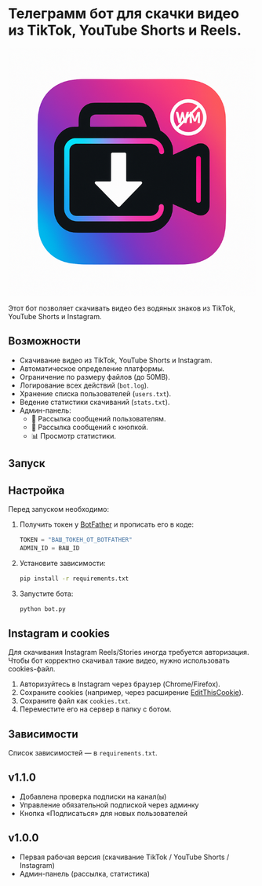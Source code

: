 # Телеграмм бот для скачки видео из TikTok, YouTube Shorts и Reels.

![Логотип бота](https://github.com/vtslynet-cyber/tiktok-youtube-downloader-tg-bot/blob/main/logobot.png)

Этот бот позволяет скачивать видео без водяных знаков из TikTok, YouTube Shorts и Instagram.

## Возможности
- Скачивание видео из TikTok, YouTube Shorts и Instagram.
- Автоматическое определение платформы.
- Ограничение по размеру файлов (до 50MB).
- Логирование всех действий (`bot.log`).
- Хранение списка пользователей (`users.txt`).
- Ведение статистики скачиваний (`stats.txt`).
- Админ-панель:
  - 📢 Рассылка сообщений пользователям.
  - 📢 Рассылка сообщений с кнопкой.
  - 📊 Просмотр статистики.

## Запуск
## Настройка
Перед запуском необходимо:

1. Получить токен у [BotFather](https://t.me/BotFather) и прописать его в коде:
   ```python
   TOKEN = "ВАШ_ТОКЕН_ОТ_BOTFATHER"
   ADMIN_ID = ВАШ_ID
   ```

2. Установите зависимости:
   ```bash
   pip install -r requirements.txt
   ```

2. Запустите бота:
   ```bash
   python bot.py
   ```

## Instagram и cookies

Для скачивания Instagram Reels/Stories иногда требуется авторизация.  
Чтобы бот корректно скачивал такие видео, нужно использовать cookies-файл.

1. Авторизуйтесь в Instagram через браузер (Chrome/Firefox).
2. Сохраните cookies (например, через расширение [EditThisCookie](https://chrome.google.com/webstore/detail/editthiscookie/fngmhnnpilhplaeedifhccceomclgfbg)).
3. Сохраните файл как `cookies.txt`.
4. Переместите его на сервер в папку с ботом.

## Зависимости
Список зависимостей — в `requirements.txt`.

## v1.1.0

- Добавлена проверка подписки на канал(ы)
- Управление обязательной подпиской через админку
- Кнопка «Подписаться» для новых пользователей

## v1.0.0

- Первая рабочая версия (скачивание TikTok / YouTube Shorts / Instagram)
- Админ-панель (рассылка, статистика)

